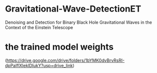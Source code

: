 # Gravitational-Wave-DetectionET
Denoising and Detection for Binary Black Hole Gravitational Waves in the Context of the Einstein Telescope

# the trained model weights 
(https://drive.google.com/drive/folders/1bYMK0dvBrvRsRI-dpPaIflXleklDIukY?usp=drive_link)
